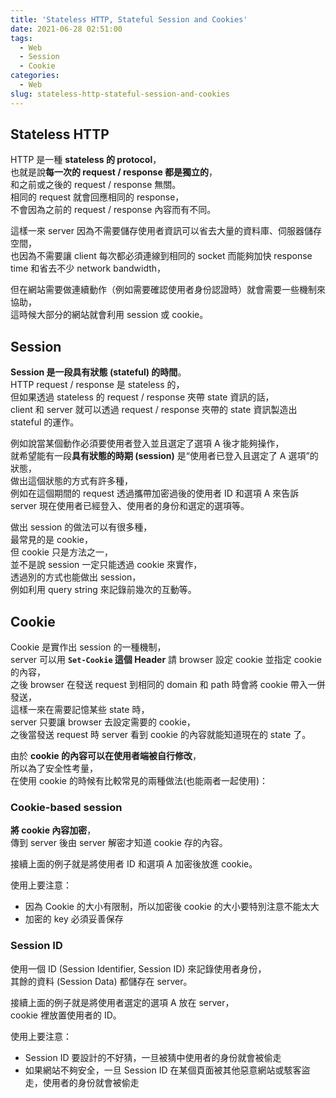 ```yaml
---
title: 'Stateless HTTP, Stateful Session and Cookies'
date: 2021-06-28 02:51:00
tags:
  - Web
  - Session
  - Cookie
categories:
  - Web
slug: stateless-http-stateful-session-and-cookies
---
```

## Stateless HTTP
HTTP 是一種 **stateless 的 protocol**，  
也就是說**每一次的 request / response 都是獨立的**，  
和之前或之後的 request / response 無關。  
相同的 request 就會回應相同的 response，  
不會因為之前的 request / response 內容而有不同。 

這樣一來 server 因為不需要儲存使用者資訊可以省去大量的資料庫、伺服器儲存空間，  
也因為不需要讓 client 每次都必須連線到相同的 socket 而能夠加快 response time 和省去不少 network bandwidth，  
<!-- more -->
但在網站需要做連續動作（例如需要確認使用者身份認證時）就會需要一些機制來協助，  
這時候大部分的網站就會利用 session 或 cookie。

## Session

**Session 是一段具有狀態 (stateful) 的時間**。  
HTTP request / response 是 stateless 的，  
但如果透過 stateless 的 request / response 夾帶 state 資訊的話，  
client 和 server 就可以透過 request / response 夾帶的 state 資訊製造出 stateful 的運作。  

例如說當某個動作必須要使用者登入並且選定了選項 A 後才能夠操作，  
就希望能有一段**具有狀態的時期 (session)** 是“使用者已登入且選定了 A 選項”的狀態，  
做出這個狀態的方式有許多種，   
例如在這個期間的 request 透過攜帶加密過後的使用者 ID 和選項 A 來告訴 server 現在使用者已經登入、使用者的身份和選定的選項等。  

做出 session 的做法可以有很多種，  
最常見的是 cookie，  
但 cookie 只是方法之一，  
並不是說 session 一定只能透過 cookie 來實作，  
透過別的方式也能做出 session，  
例如利用 query string 來記錄前幾次的互動等。


## Cookie

Cookie 是實作出 session 的一種機制，  
server 可以用 **`Set-Cookie` 這個 Header** 請 browser 設定 cookie 並指定 cookie 的內容，  
之後 browser 在發送 request 到相同的 domain 和 path 時會將 cookie 帶入一併發送，  
這樣一來在需要記憶某些 state 時，  
server 只要讓 browser 去設定需要的 cookie，  
之後當發送 request 時 server 看到 cookie 的內容就能知道現在的 state 了。  

由於 **cookie 的內容可以在使用者端被自行修改**，  
所以為了安全性考量，  
在使用 cookie 的時候有比較常見的兩種做法(也能兩者一起使用)：

### Cookie-based session
**將 cookie 內容加密**，  
傳到 server 後由 server 解密才知道 cookie 存的內容。  

接續上面的例子就是將使用者 ID 和選項 A 加密後放進 cookie。    

使用上要注意：
- 因為 Cookie 的大小有限制，所以加密後 cookie 的大小要特別注意不能太大
- 加密的 key 必須妥善保存

### Session ID
使用一個 ID (Session Identifier, Session ID) 來記錄使用者身份，  
其餘的資料 (Session Data) 都儲存在 server。  

接續上面的例子就是將使用者選定的選項 A 放在 server，  
cookie 裡放置使用者的 ID。  

使用上要注意：
- Session ID 要設計的不好猜，一旦被猜中使用者的身份就會被偷走
- 如果網站不夠安全，一旦 Session ID 在某個頁面被其他惡意網站或駭客盜走，使用者的身份就會被偷走
